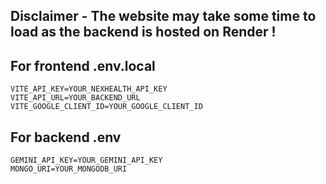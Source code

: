 ## Disclaimer - The website may take some time to load as the backend is hosted on Render !
## For frontend .env.local
```
VITE_API_KEY=YOUR_NEXHEALTH_API_KEY
VITE_API_URL=YOUR_BACKEND_URL
VITE_GOOGLE_CLIENT_ID=YOUR_GOOGLE_CLIENT_ID
```
## For backend .env
```
GEMINI_API_KEY=YOUR_GEMINI_API_KEY
MONGO_URI=YOUR_MONGODB_URI
```
